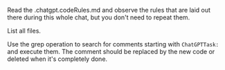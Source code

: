 Read the .chatgpt.codeRules.md and observe the rules that 
are laid out there during this whole chat, but you don't need to repeat them.

List all files.

Use the grep operation to search for comments starting with `ChatGPTTask:` and execute them. The comment should be
replaced by the new code or deleted when it's completely done. 
